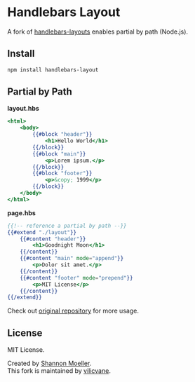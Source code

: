 # Handlebars Layout

A fork of [handlebars-layouts](https://github.com/shannonmoeller/handlebars-layouts) enables partial by path (Node.js).

## Install

```sh
npm install handlebars-layout
```

## Partial by Path

**layout.hbs**

```handlebars
<html>
    <body>
        {{#block "header"}}
            <h1>Hello World</h1>
        {{/block}}
        {{#block "main"}}
            <p>Lorem ipsum.</p>
        {{/block}}
        {{#block "footer"}}
            <p>&copy; 1999</p>
        {{/block}}
    </body>
</html>
```

**page.hbs**

```handlebars
{{!-- reference a partial by path --}}
{{#extend "./layout"}}
    {{#content "header"}}
        <h1>Goodnight Moon</h1>
    {{/content}}
    {{#content "main" mode="append"}}
        <p>Dolor sit amet.</p>
    {{/content}}
    {{#content "footer" mode="prepend"}}
        <p>MIT License</p>
    {{/content}}
{{/extend}}
```

Check out [original repository](https://github.com/shannonmoeller/handlebars-layouts) for more usage.

## License

MIT License.

Created by [Shannon Moeller](https://github.com/shannonmoeller).  
This fork is maintained by [vilicvane](https://github.com/vilic).
